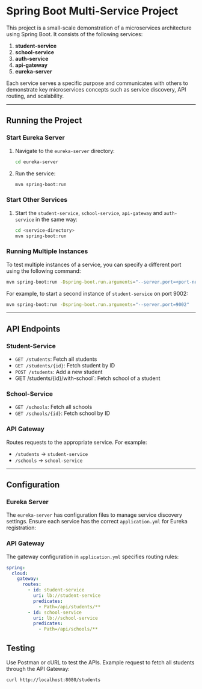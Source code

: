 # Spring Boot Multi-Service Project

This project is a small-scale demonstration of a microservices architecture using Spring Boot. It consists of the following services:

1. **student-service**
2. **school-service**
3. **auth-service**
4. **api-gateway**
5. **eureka-server**

Each service serves a specific purpose and communicates with others to demonstrate key microservices concepts such as service discovery, API routing, and scalability.

---

## Running the Project

### Start Eureka Server
1. Navigate to the `eureka-server` directory:
   ```bash
   cd eureka-server
   ```
2. Run the service:
   ```bash
   mvn spring-boot:run
   ```

### Start Other Services
1. Start the `student-service`, `school-service`, `api-gateway` and `auth-service` in the same way:
   ```bash
   cd <service-directory>
   mvn spring-boot:run
   ```

### Running Multiple Instances
To test multiple instances of a service, you can specify a different port using the following command:
```bash
mvn spring-boot:run -Dspring-boot.run.arguments="--server.port=<port-number>"
```
For example, to start a second instance of `student-service` on port 9002:
```bash
mvn spring-boot:run -Dspring-boot.run.arguments="--server.port=9002"
```

---

## API Endpoints

### Student-Service
- `GET /students`: Fetch all students
- `GET /students/{id}`: Fetch student by ID
- `POST /students`: Add a new student
-  GET /students/{id}/with-school`: Fetch school of a student

### School-Service
- `GET /schools`: Fetch all schools
- `GET /schools/{id}`: Fetch school by ID

### API Gateway
Routes requests to the appropriate service. For example:
- `/students` -> `student-service`
- `/schools` -> `school-service`

---

## Configuration

### Eureka Server
The `eureka-server` has configuration files to manage service discovery settings. Ensure each service has the correct `application.yml` for Eureka registration:

### API Gateway
The gateway configuration in `application.yml` specifies routing rules:
```yaml
spring:
  cloud:
    gateway:
      routes:
        - id: student-service
          uri: lb://student-service
          predicates:
            - Path=/api/students/**
        - id: school-service
          uri: lb://school-service
          predicates:
            - Path=/api/schools/**
```
## Testing

Use Postman or cURL to test the APIs. Example request to fetch all students through the API Gateway:
```bash
curl http://localhost:8080/students
```